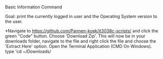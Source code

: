 Basic Information Command

Goal: print the currently logged in user and the Operating System version to the user.

*Navigate to https://github.com/Pannen-koek/it3038c-scripts/ and click the green "Code" button. Choose 'Download Zip'. This will now be in your downloads folder, navigate to the file and right click the file and choose the 'Extract Here' option. Open the Terminal Application (CMD On Windows). type 'cd ~/Downloads/